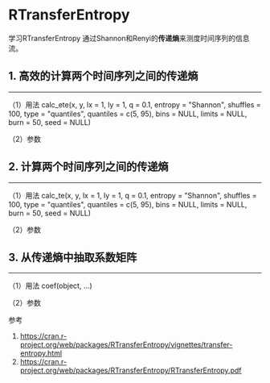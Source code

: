 # RTransferEntropy
学习RTransferEntropy
通过Shannon和Renyi的**传递熵**来测度时间序列的信息流。
## 1. 高效的计算两个时间序列之间的传递熵
---
（1）用法
calc_ete(x, y, lx = 1, ly = 1, q = 0.1, entropy = "Shannon",
shuffles = 100, type = "quantiles", quantiles = c(5, 95),
bins = NULL, limits = NULL, burn = 50, seed = NULL)

（2）参数



## 2. 计算两个时间序列之间的传递熵
---
（1）用法
calc_te(x, y, lx = 1, ly = 1, q = 0.1, entropy = "Shannon",
shuffles = 100, type = "quantiles", quantiles = c(5, 95),
bins = NULL, limits = NULL, burn = 50, seed = NULL)


（2）参数


## 3. 从传递熵中抽取系数矩阵
---
（1）用法
coef(object, ...)

（2）参数







参考
1. https://cran.r-project.org/web/packages/RTransferEntropy/vignettes/transfer-entropy.html
2. https://cran.r-project.org/web/packages/RTransferEntropy/RTransferEntropy.pdf

